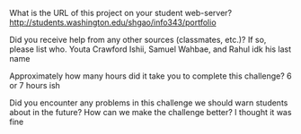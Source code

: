 What is the URL of this project on your student web-server?
http://students.washington.edu/shgao/info343/portfolio

Did you receive help from any other sources (classmates, etc.)? If so, please list who.
Youta Crawford Ishii, Samuel Wahbae, and Rahul idk his last name

Approximately how many hours did it take you to complete this challenge?
6 or 7 hours ish

Did you encounter any problems in this challenge we should warn students about in the future? How can we make the challenge better?
I thought it was fine